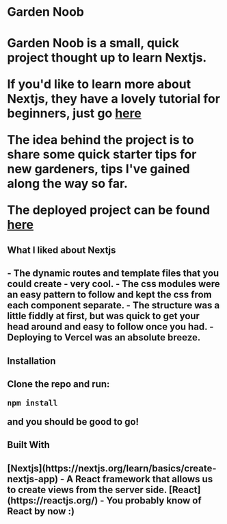 <h1>Garden Noob<h1>

Garden Noob is a small, quick project thought up to learn Nextjs.

If you'd like to learn more about Nextjs, they have a lovely tutorial for beginners, just go [here](https://nextjs.org/learn/basics/create-nextjs-app)

The idea behind the project is to share some quick starter tips for new gardeners, tips I've gained along the way so far.

The deployed project can be found [here](https://garden-noob.vercel.app/)

<h2>What I liked about Nextjs<h2>
- The dynamic routes and template files that you could create - very cool.
- The css modules were an easy pattern to follow and kept the css from each component separate.
- The structure was a little fiddly at first, but was quick to get your head around and easy to follow once you had. 
- Deploying to Vercel was an absolute breeze.

<h2>Installation<h2>

Clone the repo and run:

`npm install`

and you should be good to go!

<h2>Built With<h2>
[Nextjs](https://nextjs.org/learn/basics/create-nextjs-app) - A React framework that allows us to create views from the server side.
[React](https://reactjs.org/) - You probably know of React by now :)
